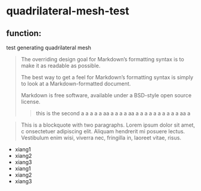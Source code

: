 quadrilateral-mesh-test
=======================


function:
----------------------
test generating quadrilateral mesh
>The overriding design goal for Markdown’s formatting syntax is to make it as readable as possible.
>
>The best way to get a feel for Markdown’s formatting syntax is simply to look at a Markdown-formatted document.
>
>Markdown is free software, available under a BSD-style open source license.
>>this is the second a a a a a                                  aa  a a  a a aa a a a  a a a a a a a  aa  a

>This is a blockquote with two paragraphs. Lorem ipsum dolor sit amet,
 c onsectetuer adipiscing elit. Aliquam hendrerit mi posuere lectus.
 Vestibulum enim wisi, viverra nec, fringilla in, laoreet vitae, risus.


*  xiang1
*  xiang2
*  xiang3
* xiang1
* xiang2
* xiang3
